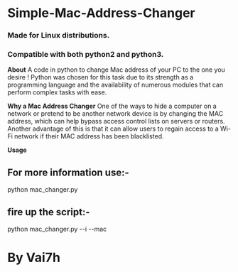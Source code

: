 # Simple-Mac-Address-Changer

### **Made for Linux distributions.**

### **Compatible with both python2 and python3.**

**About** 
A code in python to change Mac address of your PC to the one you desire !
Python was chosen for this task due to its strength as a programming language and the availability of numerous modules that can perform complex tasks with ease.

**Why a Mac Address Changer** 
One of the ways to hide a computer on a network or pretend to be another network device is by changing the MAC address, which can help bypass access control 
lists on servers or routers. Another advantage of this is that it can allow users to regain access to a Wi-Fi network if their MAC address has been blacklisted.

**Usage**
## For more information use:- 
python mac_changer.py

## fire up the script:- 
python mac_changer.py --i <desired interface> --mac <new mac address>

# By Vai7h
